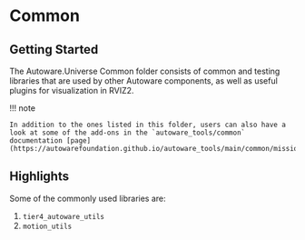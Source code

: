 # Common

## Getting Started

The Autoware.Universe Common folder consists of common and testing libraries that are used by other Autoware components, as well as useful plugins for visualization in RVIZ2.

!!! note

    In addition to the ones listed in this folder, users can also have a look at some of the add-ons in the `autoware_tools/common` documentation [page](https://autowarefoundation.github.io/autoware_tools/main/common/mission_planner_rviz_plugin/).

## Highlights

Some of the commonly used libraries are:

1. `tier4_autoware_utils`
2. `motion_utils`

